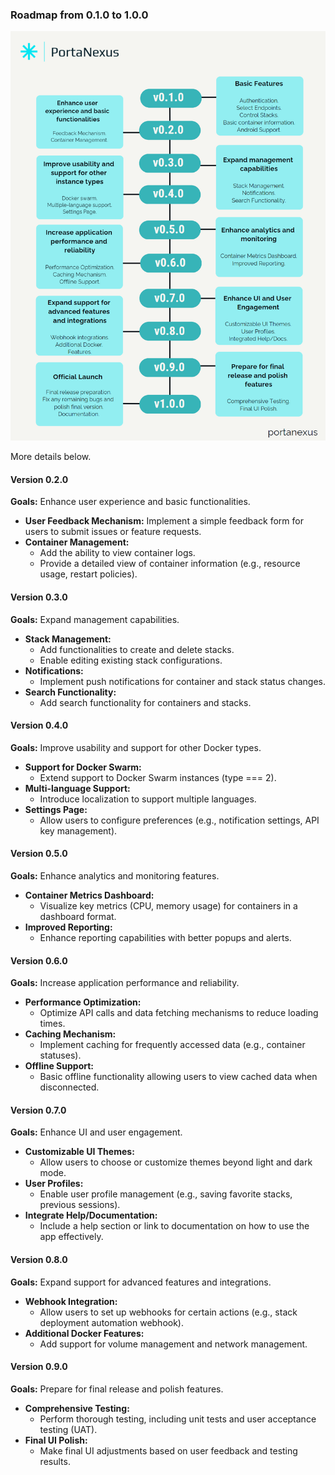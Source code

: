 ### Roadmap from 0.1.0 to 1.0.0

![roadmap](https://github.com/tiagorvmartins/portanexus/blob/main/docs/images/roadmap.png?raw=true)

More details below.

#### **Version 0.2.0**
**Goals:** Enhance user experience and basic functionalities.
- **User Feedback Mechanism:** Implement a simple feedback form for users to submit issues or feature requests.
- **Container Management:** 
  - Add the ability to view container logs.
  - Provide a detailed view of container information (e.g., resource usage, restart policies).

#### **Version 0.3.0**
**Goals:** Expand management capabilities.
- **Stack Management:**
  - Add functionalities to create and delete stacks.
  - Enable editing existing stack configurations.
- **Notifications:**
  - Implement push notifications for container and stack status changes.
- **Search Functionality:**
  - Add search functionality for containers and stacks.

#### **Version 0.4.0**
**Goals:** Improve usability and support for other Docker types.
- **Support for Docker Swarm:** 
  - Extend support to Docker Swarm instances (type === 2).
- **Multi-language Support:** 
  - Introduce localization to support multiple languages.
- **Settings Page:**
  - Allow users to configure preferences (e.g., notification settings, API key management).

#### **Version 0.5.0**
**Goals:** Enhance analytics and monitoring features.
- **Container Metrics Dashboard:**
  - Visualize key metrics (CPU, memory usage) for containers in a dashboard format.
- **Improved Reporting:** 
  - Enhance reporting capabilities with better popups and alerts.

#### **Version 0.6.0**
**Goals:** Increase application performance and reliability.
- **Performance Optimization:**
  - Optimize API calls and data fetching mechanisms to reduce loading times.
- **Caching Mechanism:**
  - Implement caching for frequently accessed data (e.g., container statuses).
- **Offline Support:**
  - Basic offline functionality allowing users to view cached data when disconnected.

#### **Version 0.7.0**
**Goals:** Enhance UI and user engagement.
- **Customizable UI Themes:**
  - Allow users to choose or customize themes beyond light and dark mode.
- **User Profiles:**
  - Enable user profile management (e.g., saving favorite stacks, previous sessions).
- **Integrate Help/Documentation:**
  - Include a help section or link to documentation on how to use the app effectively.

#### **Version 0.8.0**
**Goals:** Expand support for advanced features and integrations.
- **Webhook Integration:**
  - Allow users to set up webhooks for certain actions (e.g., stack deployment automation webhook).
- **Additional Docker Features:**
  - Add support for volume management and network management.

#### **Version 0.9.0**
**Goals:** Prepare for final release and polish features.
- **Comprehensive Testing:**
  - Perform thorough testing, including unit tests and user acceptance testing (UAT).
- **Final UI Polish:**
  - Make final UI adjustments based on user feedback and testing results.
